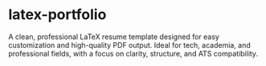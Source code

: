 # latex-portfolio
 A clean, professional LaTeX resume template designed for easy customization and high-quality PDF output. Ideal for tech, academia, and professional fields, with a focus on clarity, structure, and ATS compatibility.
